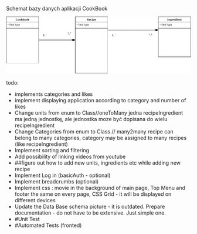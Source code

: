 Schemat bazy danych aplikacji CookBook


![Database Schema](./cookbook.png?raw=true "Title")

todo:
- implements categories and likes
- implement displaying application according to category and number of likes
- Change units from enum to Class//oneToMany jedna recipeIngredient ma jedną jednostkę, ale jednostka moze być dopisana do wielu recipeIngredient
- Change Categories from enum to Class // many2many recipe can belong to many categories, category may be assigned to many recipes (like recipeIngredient) 
- Implement sorting and filtering
- Add possibility of linking videos from youtube
- ##figure out how to add new units, ingredients etc while adding new recipe
- Implement Log in (basicAuth - optional)
- Implement breadcrumbs (optional)
- Implement css : movie in the background of main page, Top Menu and footer the same on every page, CSS Grid - it will be displayed on different devices 
- Update the Data Base schema picture - it is outdated. Prepare documentation - do not have to be extensive. Just simple one.
- #Unit Test
- #Automated Tests (fronted)